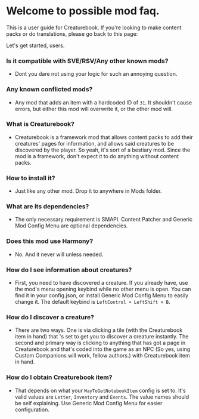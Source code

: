 # Welcome to possible mod faq.
This is a user guide for Creaturebook. If you're looking to make content packs or do translations, please go back to this page:

Let's get started, users.
### Is it compatible with SVE/RSV/Any other known mods? 
- Dont you dare not using your logic for such an annoying question.

### Any known conflicted mods?
- Any mod that adds an item with a hardcoded ID of `31`. It shouldn't cause errors, but either this mod will overwrite it, or the other mod will.

### What is Creaturebook?
- Creaturebook is a framework mod that allows content packs to add their creatures' pages for information, and allows said creatures to be discovered by the player. So yeah, it's sort of a bestiary mod. Since the mod is a framework, don't expect it to do anything without content packs.

### How to install it?
- Just like any other mod. Drop it to anywhere in Mods folder. 

### What are its dependencies? 
- The only necessary requirement is SMAPI. Content Patcher and Generic Mod Config Menu  are optional dependencies.

### Does this mod use Harmony?
- No. And it never will unless needed.

### How do I see information about creatures?
- First, you need to have discovered a creature. If you already have, use the mod's menu opening keybind while no other menu is open. You can find it in your config.json, or install Generic Mod Config Menu to easily change it. The default keybind is `LeftControl + LeftShift + B`.

### How do I discover a creature? 
- There are two ways. One is via clicking a tile (with the Creaturebook item in hand) that 's set to  get you to discover a creature instantly. The second and primary way is clicking to anything that has got a page in Creaturebook and that's coded into the game as an NPC (So yes, using Custom Companions will work, fellow authors.) with Creaturebook item in hand.

### How do I obtain Creaturebook item?
- That depends on what your `WayToGetNotebookItem` config is set to. It's valid values are `Letter`, `Inventory` and `Events`. The value names should be self explaining. Use Generic Mod Config Menu for easier configuration.
